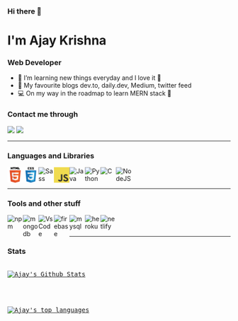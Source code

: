 ### Hi there 👋

# I'm Ajay Krishna

### Web Developer

- 🔭 I’m learning new things everyday and I love it 💖
- 📰 My favourite blogs dev.to, daily.dev, Medium, twitter feed
- 💻 On my way in the roadmap to learn MERN stack 🚀

### Contact me through

[<img height="30" src="https://img.shields.io/badge/twitter-%231DA1F2.svg?&style=for-the-badge&logo=twitter&logoColor=white" />][twitter]
[<img height="30" src="https://img.shields.io/badge/linkedin-%230077B5.svg?&style=for-the-badge&logo=linkedin&logoColor=white" />][linkedin]
<br />

<hr />

### Languages and Libraries

<img align="left" alt="HTML5" width="35px" src="https://raw.githubusercontent.com/github/explore/80688e429a7d4ef2fca1e82350fe8e3517d3494d/topics/html/html.png" />
<img align="left" alt="CSS3" width="35px" src="https://raw.githubusercontent.com/github/explore/80688e429a7d4ef2fca1e82350fe8e3517d3494d/topics/css/css.png" />
<img align="left" alt="Sass" width="35px" src="https://www.vectorlogo.zone/logos/sass-lang/sass-lang-icon.svg" />
<img align="left" alt="JS" width="35px" src="https://raw.githubusercontent.com/github/explore/80688e429a7d4ef2fca1e82350fe8e3517d3494d/topics/javascript/javascript.png" />
<img align="left" alt="Java" width="35px" src="https://www.vectorlogo.zone/logos/java/java-icon.svg" />
<img align="left" alt="Python" width="35px" src="https://www.vectorlogo.zone/logos/python/python-icon.svg" />
<img align="left" alt="C" width="35px" src="https://img.icons8.com/color/48/000000/c-programming.png" />
<img align="left" alt="NodeJS" width="35px" src="https://www.vectorlogo.zone/logos/nodejs/nodejs-icon.svg" />
<br />
<br />
<hr />

### Tools and other stuff

<img align="left" alt="npm" width="35px" src="https://www.vectorlogo.zone/logos/npmjs/npmjs-icon.svg" />
<img align="left" alt="mongodb" width="35px" src="https://www.vectorlogo.zone/logos/mongodb/mongodb-icon.svg" />
<img align="left" alt="VsCode" width="35px" src="https://www.vectorlogo.zone/logos/visualstudio_code/visualstudio_code-icon.svg" />
<img align="left" alt="firebase" width="35px" src="https://www.vectorlogo.zone/logos/firebase/firebase-icon.svg" />
<img align="left" alt="mysql" width="35px" src="https://www.vectorlogo.zone/logos/mysql/mysql-icon.svg" />
<img align="left" alt="heroku" width="35px" src="https://www.vectorlogo.zone/logos/heroku/heroku-icon.svg" />
<img align="left" alt="netlify" width="35px" src="https://www.vectorlogo.zone/logos/netlify/netlify-icon.svg" />
<br />
<br />

<hr />

### Stats
<pre>
<a href="#stats">
<img align="center" alt="Ajay's Github Stats" src="https://github-readme-stats.vercel.app/api?username=Ajay-056&show_icons=true&theme=chartreuse-dark" />
</a>         
</br>
<a href="#stats">
<img align="center" alt="Ajay's top languages" src="https://gh-readme-stats-jr2zafif6.vercel.app/api/top-langs/?username=Ajay-056&layout=compact&langs_count=8&theme=tokyonight" />
</a>
</pre>

[twitter]: https://twitter.com/balaajay19
[linkedin]: https://www.linkedin.com/in/ajay-krishna-065a1a162/
